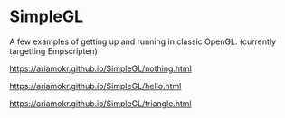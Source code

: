 # SimpleGL

A few examples of getting up and running in classic OpenGL.
(currently targetting Empscripten)

https://ariamokr.github.io/SimpleGL/nothing.html

https://ariamokr.github.io/SimpleGL/hello.html

https://ariamokr.github.io/SimpleGL/triangle.html
